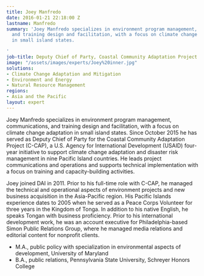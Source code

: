 ```yaml
---
title: Joey Manfredo
date: 2016-01-21 22:18:00 Z
lastname: Manfredo
summary: 'Joey Manfredo specializes in environment program management, communications,
  and training design and facilitation, with a focus on climate change adaptation
  in small island states.

'
job-title: Deputy Chief of Party, Coastal Community Adaptation Project (C-CAP)
image: "/assets/images/experts/Joey%20inner.jpg"
solutions:
- Climate Change Adaptation and Mitigation
- Environment and Energy
- Natural Resource Management
regions:
- Asia and the Pacific
layout: expert
---
```


Joey Manfredo specializes in environment program management, communications, and training design and facilitation, with a focus on climate change adaptation in small island states. Since October 2015 he has served as Deputy Chief of Party for the Coastal Community Adaptation Project (C-CAP), a U.S. Agency for International Development (USAID) four-year initiative to support climate change adaptation and disaster risk management in nine Pacific Island countries. He leads project communications and operations and supports technical implementation with a focus on training and capacity-building activities.

Joey joined DAI in 2011. Prior to his full-time role with C-CAP, he managed the technical and operational aspects of environment projects and new business acquisition in the Asia-Pacific region. His Pacific Islands experience dates to 2005 when he served as a Peace Corps Volunteer for three years in the Kingdom of Tonga. In addition to his native English, he speaks Tongan with business proficiency. Prior to his international development work, he was an account executive for Philadelphia-based Simon Public Relations Group, where he managed media relations and editorial content for nonprofit clients.

* M.A., public policy with specialization in environmental aspects of development, University of Maryland
* B.A., public relations, Pennsylvania State University, Schreyer Honors College
